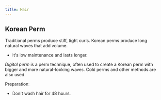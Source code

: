```yaml
---
title: Hair
---
```


## Korean Perm
Traditional perms produce stiff, tight curls. Korean perms produce long natural waves that add volume.
- It's low maintenance and lasts longer.

*Digital perm* is a perm technique, often used to create a Korean perm with bigger and more natural-looking waves. Cold perms and other methods are also used.

Preparation:
- Don't wash hair for 48 hours.